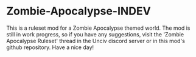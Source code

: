 # Zombie-Apocalypse-INDEV
This is a ruleset mod for a Zombie Apocalypse themed world. The mod is still in work progress, so if you have any suggestions, visit the 'Zombie Apocalypse Ruleset' thread in the Unciv discord server or in this mod's github repository. Have a nice day!
